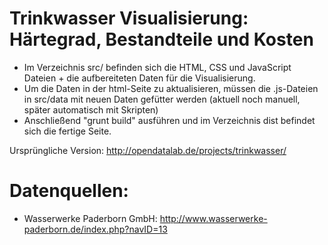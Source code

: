 Trinkwasser Visualisierung: Härtegrad, Bestandteile und Kosten
=======================

* Im Verzeichnis src/ befinden sich die HTML, CSS und JavaScript Dateien + die aufbereiteten Daten für die Visualisierung. 
* Um die Daten in der html-Seite zu aktualisieren, müssen die .js-Dateien in src/data mit neuen Daten gefütter werden (aktuell noch manuell, später automatisch mit Skripten)
* Anschließend "grunt build" ausführen und im Verzeichnis dist befindet sich die fertige Seite.

Ursprüngliche Version: http://opendatalab.de/projects/trinkwasser/

Datenquellen:
==================

* Wasserwerke Paderborn GmbH: http://www.wasserwerke-paderborn.de/index.php?navID=13
